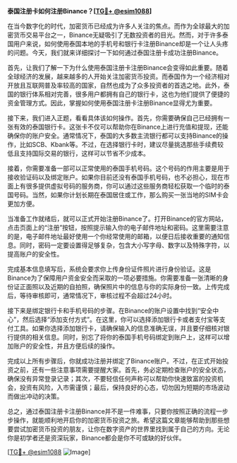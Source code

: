 **泰国注册卡如何注册Binance？[[TG💪+ @esim1088](https://t.me/s/esim1088)]**

在当今数字化的时代，加密货币已经成为许多人关注的焦点。而作为全球最大的加密货币交易平台之一，Binance无疑吸引了无数投资者的目光。然而，对于许多泰国用户来说，如何使用泰国本地的手机号和银行卡注册Binance却是一个让人头疼的问题。今天，我们就来详细探讨一下如何通过泰国注册卡成功注册Binance。

首先，让我们了解一下为什么使用泰国注册卡注册Binance会变得如此重要。随着全球经济的发展，越来越多的人开始关注加密货币投资。而泰国作为一个经济相对开放且互联网普及率较高的国家，自然也成为了众多投资者的首选之地。此外，泰国的银行体系相对完善，很多用户都拥有自己的银行卡，这也为他们提供了便捷的资金管理方式。因此，掌握如何使用泰国注册卡注册Binance显得尤为重要。

接下来，我们进入正题，看看具体该如何操作。首先，你需要确保自己已经拥有一张有效的泰国银行卡。这张卡不仅可以帮助你在Binance上进行充值和提现，还能确保你的账户安全。通常情况下，泰国的大多数主流银行都可以支持Binance的操作，比如SCB、Kbank等。不过，在选择银行卡时，建议尽量挑选那些手续费较低且支持国际交易的银行，这样可以节省不少成本。

接着，你需要准备一部可以正常使用的泰国手机号码。这个号码的作用主要是用于接收验证码以及绑定账户。如果你目前还没有泰国手机号码，也不必担心，现在市面上有很多提供虚拟号码的服务商，你可以通过这些服务商轻松获取一个临时的泰国号码。当然，如果你计划长期在泰国居住或工作，那么购买一张当地的SIM卡会更加方便。

当准备工作就绪后，就可以正式开始注册Binance了。打开Binance的官方网站，点击页面上的“注册”按钮，按照提示输入你的电子邮件地址和密码。这里需要注意的是，电子邮件地址最好使用一个你经常使用的邮箱，以便日后接收重要的通知信息。同时，密码一定要设置得足够复杂，包含大小写字母、数字以及特殊字符，以提高账户的安全性。

完成基本信息填写后，系统会要求你上传身份证件照片进行身份验证。这是Binance为了保障用户资金安全而采取的一项必要措施。你需要准备一张清晰的身份证正面照以及近期的自拍照，确保照片中的信息与你的实际身份一致。上传完成后，等待审核即可，通常情况下，审核过程不会超过24小时。

接下来是绑定银行卡和手机号码的步骤。在Binance的账户设置中找到“安全中心”，然后选择“添加支付方式”。在这里，你可以选择添加银行卡或者支付宝等支付工具。如果你选择添加银行卡，请确保输入的信息准确无误，并且要仔细核对银行提供的相关信息。同时，别忘了将你的泰国手机号码绑定到账户上，这样可以增加账户的安全性，并且方便后续的操作。

完成以上所有步骤后，你就成功注册并绑定了Binance账户。不过，在正式开始投资之前，还有一些注意事项需要提醒大家。首先，务必定期检查账户的安全状态，确保没有异常登录记录；其次，不要轻信任何声称可以帮助你快速致富的投资机会，投资有风险，入市需谨慎；最后，保持良好的心态，切勿因为短期的市场波动而做出冲动的决策。

总之，通过泰国注册卡注册Binance并不是一件难事，只要你按照正确的流程一步步操作，就能顺利地开启你的加密货币投资之旅。希望这篇文章能够帮助到那些想要尝试加密货币投资的朋友，让你在数字资产的世界里找到属于自己的方向。无论你是初学者还是资深玩家，Binance都会是你不可或缺的好伙伴。

[[TG💪+ @esim1088](https://t.me/s/esim1088) ![Image](https://i.postimg.cc/4NQfJmqS/Snipaste-2025-05-13-00-14-12.png)]